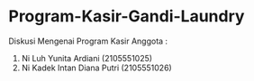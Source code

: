 # Program-Kasir-Gandi-Laundry
Diskusi Mengenai Program Kasir 
Anggota :
1. Ni Luh Yunita Ardiani (2105551025)
2. Ni Kadek Intan Diana Putri (2105551026)
